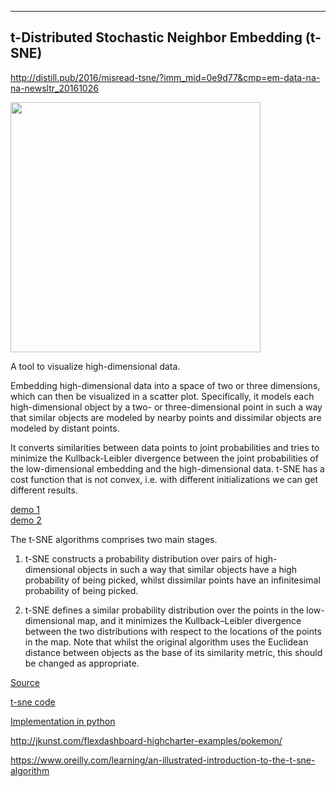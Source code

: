 ----
t-Distributed Stochastic Neighbor Embedding (t-SNE) 
----

http://distill.pub/2016/misread-tsne/?imm_mid=0e9d77&cmp=em-data-na-na-newsltr_20161026

<img src="http://www.trivial.io/content/images/2015/12/tsne-8.png" style="width: 400px;"/>

A tool to visualize high-dimensional data. 

Embedding high-dimensional data into a space of two or three dimensions, which can then be visualized in a scatter plot. Specifically, it models each high-dimensional object by a two- or three-dimensional point in such a way that similar objects are modeled by nearby points and dissimilar objects are modeled by distant points.

It converts similarities between data points to joint probabilities and tries to minimize the Kullback-Leibler divergence between the joint probabilities of the low-dimensional embedding and the high-dimensional data. t-SNE has a cost function that is not convex, i.e. with different initializations we can get different results.

[demo 1](https://github.com/oreillymedia/t-SNE-tutorial)  
[demo 2](http://cs.stanford.edu/people/karpathy/tsnejs/)

The t-SNE algorithms comprises two main stages. 

1. t-SNE constructs a probability distribution over pairs of high-dimensional objects in such a way that similar objects have a high probability of being picked, whilst dissimilar points have an infinitesimal probability of being picked.

2. t-SNE defines a similar probability distribution over the points in the low-dimensional map, and it minimizes the Kullback–Leibler divergence between the two distributions with respect to the locations of the points in the map. Note that whilst the original algorithm uses the Euclidean distance between objects as the base of its similarity metric, this should be changed as appropriate.

[Source](https://en.wikipedia.org/wiki/T-distributed_stochastic_neighbor_embedding)

[t-sne code](https://lvdmaaten.github.io/tsne/) 

[Implementation in python](http://scikit-learn.org/stable/modules/generated/sklearn.manifold.TSNE.html)

http://jkunst.com/flexdashboard-highcharter-examples/pokemon/

https://www.oreilly.com/learning/an-illustrated-introduction-to-the-t-sne-algorithm